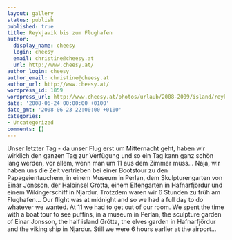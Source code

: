 ```yaml
---
layout: gallery
status: publish
published: true
title: Reykjavik bis zum Flughafen
author:
  display_name: cheesy
  login: cheesy
  email: christine@cheesy.at
  url: http://www.cheesy.at/
author_login: cheesy
author_email: christine@cheesy.at
author_url: http://www.cheesy.at/
wordpress_id: 1859
wordpress_url: http://www.cheesy.at/photos/urlaub/2008-2009/island/reykjavik-flughafen/
date: '2008-06-24 00:00:00 +0100'
date_gmt: '2008-06-23 22:00:00 +0100'
categories:
- Uncategorized
comments: []
---
```

<!--:de-->Unser letzter Tag - da unser Flug erst um Mitternacht geht, haben wir wirklich den ganzen Tag zur Verfügung und so ein Tag kann ganz schön lang werden, vor allem, wenn man um 11 aus dem Zimmer muss... Naja, wir haben uns die Zeit vertrieben bei einer Bootstour zu den Papageientauchern, in einem Museum in Perlan, dem Skulpturengarten von Einar Jonsson, der Halbinsel Grótta, einem Elfengarten in Hafnarfjördur und einem Wikingerschiff in Njardur. Trotzdem waren wir 6 Stunden zu früh am Flughafen...
<!--:--><!--:en-->Our flight was at midnight and so we had a full day to do whatever we wanted. At 11 we had to get out of our room. We spent the time with a boat tour to see puffins, in a museum in Perlan, the sculpture garden of Einar Jonsson, the half island Grótta, the elves garden in Hafnarfjördur and the viking ship in Njardur. Still we were 6 hours earlier at the airport...
<!--:-->
